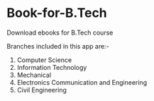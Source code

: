 # Book-for-B.Tech

Download ebooks for B.Tech course

Branches included in this app are:-
1. Computer Science
2. Information Technology
3. Mechanical
4. Electronics Communication and Engineering
5. Civil Engineering 


